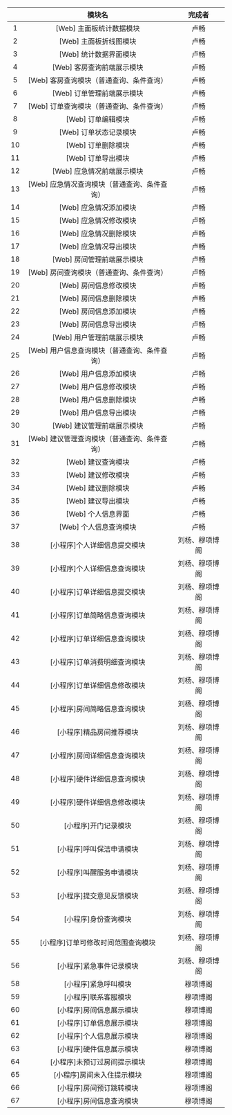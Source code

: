 |      |                    模块名                    |     完成者     |
| :--: | :------------------------------------------: | :------------: |
|  1   |           [Web] 主面板统计数据模块           |      卢畅      |
|  2   |            [Web] 主面板折线图模块            |      卢畅      |
|  3   |            [Web] 统计数据界面模块            |      卢畅      |
|  4   |          [Web] 客房查询前端展示模块          |      卢畅      |
|  5   |   [Web] 客房查询模块（普通查询、条件查询）   |      卢畅      |
|  6   |          [Web] 订单管理前端展示模块          |      卢畅      |
|  7   |   [Web] 订单查询模块（普通查询、条件查询）   |      卢畅      |
|  8   |              [Web] 订单编辑模块              |      卢畅      |
|  9   |            [Web] 订单状态记录模块            |      卢畅      |
|  10  |              [Web] 订单删除模块              |      卢畅      |
|  11  |              [Web] 订单导出模块              |      卢畅      |
|  12  |          [Web] 应急情况前端展示模块          |      卢畅      |
|  13  | [Web] 应急情况查询模块（普通查询、条件查询） |      卢畅      |
|  14  |            [Web] 应急情况添加模块            |      卢畅      |
|  15  |            [Web] 应急情况修改模块            |      卢畅      |
|  16  |            [Web] 应急情况删除模块            |      卢畅      |
|  17  |            [Web] 应急情况导出模块            |      卢畅      |
|  18  |          [Web] 房间管理前端展示模块          |      卢畅      |
|  19  |   [Web] 房间查询模块（普通查询、条件查询）   |      卢畅      |
|  20  |            [Web] 房间信息修改模块            |      卢畅      |
|  21  |            [Web] 房间信息删除模块            |      卢畅      |
|  22  |            [Web] 房间信息添加模块            |      卢畅      |
|  23  |            [Web] 房间信息导出模块            |      卢畅      |
|  24  |          [Web] 用户管理前端展示模块          |      卢畅      |
|  25  | [Web] 用户信息查询模块（普通查询、条件查询） |      卢畅      |
|  26  |            [Web] 用户信息添加模块            |      卢畅      |
|  27  |            [Web] 用户信息修改模块            |      卢畅      |
|  28  |            [Web] 用户信息删除模块            |      卢畅      |
|  29  |            [Web] 用户信息导出模块            |      卢畅      |
|  30  |          [Web] 建议管理前端展示模块          |      卢畅      |
|  31  | [Web] 建议管理查询模块（普通查询、条件查询） |      卢畅      |
|  32  |              [Web] 建议查询模块              |      卢畅      |
|  33  |              [Web] 建议修改模块              |      卢畅      |
|  34  |              [Web] 建议删除模块              |      卢畅      |
|  35  |              [Web] 建议导出模块              |      卢畅      |
|  36  |              [Web] 个人信息界面              |      卢畅      |
|  37  |            [Web] 个人信息查询模块            |      卢畅      |
|  38  |         [小程序]个人详细信息提交模块         | 刘杨、穆项博阁 |
|  39  |         [小程序]个人详细信息查询模块         | 刘杨、穆项博阁 |
|  40  |         [小程序]订单详细信息提交模块         | 刘杨、穆项博阁 |
|  41  |         [小程序]订单简略信息查询模块         | 刘杨、穆项博阁 |
|  42  |         [小程序]订单详细信息查询模块         | 刘杨、穆项博阁 |
|  43  |         [小程序]订单消费明细查询模块         | 刘杨、穆项博阁 |
|  44  |         [小程序]订单详细信息修改模块         | 刘杨、穆项博阁 |
|  45  |         [小程序]房间简略信息查询模块         | 刘杨、穆项博阁 |
|  46  |           [小程序]精品房间推荐模块           | 刘杨、穆项博阁 |
|  47  |         [小程序]房间详细信息查询模块         | 刘杨、穆项博阁 |
|  48  |         [小程序]硬件详细信息查询模块         | 刘杨、穆项博阁 |
|  49  |         [小程序]硬件详细信息修改模块         | 刘杨、穆项博阁 |
|  50  |             [小程序]开门记录模块             | 刘杨、穆项博阁 |
|  51  |           [小程序]呼叫保洁申请模块           | 刘杨、穆项博阁 |
|  52  |           [小程序]叫醒服务申请模块           | 刘杨、穆项博阁 |
|  53  |           [小程序]提交意见反馈模块           | 刘杨、穆项博阁 |
|  54  |             [小程序]身份查询模块             | 刘杨、穆项博阁 |
|  55  |      [小程序]订单可修改时间范围查询模块      | 刘杨、穆项博阁 |
|  56  |           [小程序]紧急事件记录模块           | 刘杨、穆项博阁 |
|  58  |             [小程序]紧急呼叫模块             |    穆项博阁    |
|  59  |             [小程序]联系客服模块             |    穆项博阁    |
|  60  |           [小程序]房间信息展示模块           |    穆项博阁    |
|  61  |           [小程序]订单信息展示模块           |    穆项博阁    |
|  62  |           [小程序]个人信息展示模块           |    穆项博阁    |
|  63  |           [小程序]硬件信息展示模块           |    穆项博阁    |
|  64  |         [小程序]未预订过房间提示模块         |    穆项博阁    |
|  65  |          [小程序]房间未入住提示模块          |    穆项博阁    |
|  66  |           [小程序]房间预订跳转模块           |    穆项博阁    |
|  67  |           [小程序]房间信息查询模块           |    穆项博阁    |







